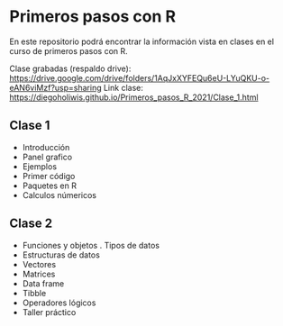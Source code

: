 # Primeros pasos con R

En este repositorio podrá encontrar la información vista en clases en el curso de primeros pasos con R.

Clase grabadas (respaldo drive): https://drive.google.com/drive/folders/1AqJxXYFEQu6eU-LYuQKU-o-eAN6viMzf?usp=sharing
Link clase: https://diegoholiwis.github.io/Primeros_pasos_R_2021/Clase_1.html

## Clase 1

- Introducción
- Panel grafico
- Ejemplos
- Primer código
- Paquetes en R
- Calculos númericos

## Clase 2

- Funciones y objetos
. Tipos de datos
- Estructuras de datos
- Vectores
- Matrices
- Data frame
- Tibble
- Operadores lógicos
- Taller práctico
